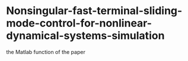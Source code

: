 # Nonsingular-fast-terminal-sliding-mode-control-for-nonlinear-dynamical-systems-simulation
the Matlab function of the paper
